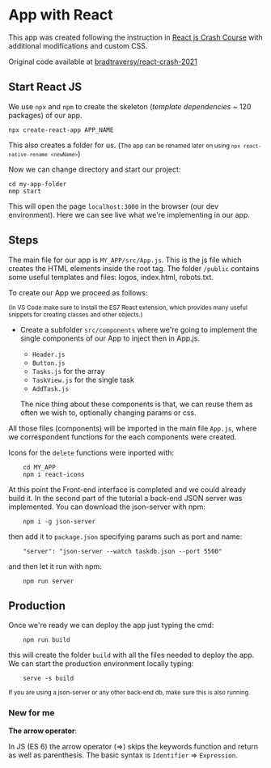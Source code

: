 # App with React

This app was created following the instruction in [React js Crash Course](https://www.youtube.com/watch?v=w7ejDZ8SWv8) with additional modifications and custom CSS.

Original code available at [bradtraversy/react-crash-2021](https://github.com/bradtraversy/react-crash-2021)

## Start React JS
We use `npx` and `npm` to create the skeleton (*template dependencies* ~ 120 packages) of our app.

    npx create-react-app APP_NAME

This also creates a folder for us.
(<small>The app can be renamed later on using `npx react-native-rename <newName>`</small>)

Now we can change directory and start our project:

    cd my-app-folder
    nmp start

This will open the page `localhost:3000` in the browser (our dev environment). Here we can see live what we're implementing in our app.

## Steps

The main file for our app is `MY_APP/src/App.js`. This is the js file which creates the HTML elements inside the root tag. 
The folder `/public` contains some useful templates and files: logos, index.html, robots.txt.

To create our App we proceed as follows:

<small>(In VS Code make sure to install the ES7 React extension, which provides many useful snippets for creating classes and other objects.)</small>

+ Create a subfolder `src/components` where we're going to implement the single components of our App to inject then in App.js.
    + `Header.js` 
    + `Button.js`
    + `Tasks.js` for the array
    + `TaskView.js` for the single task
    + `AddTask.js`

    The nice thing about these components is that, we can reuse them
    as often we wish to, optionally changing params or css.

All those files (components) will be imported in the main file `App.js`, where we correspondent functions for the each components were created.

Icons for the `delete` functions were inported with:
        
        cd MY_APP
        npm i react-icons


At this point the Front-end interface is completed and we could already build it. In the second part of the tutorial a back-end JSON server was implemented. You can download the json-server with npm:

        npm i -g json-server

then add it to `package.json` specifying params such as port and name:

        "server": "json-server --watch taskdb.json --port 5500"

and then let it run with npm:

        npm run server

## Production

Once we're ready we can deploy the app just typing the cmd:

        npm run build

this will create the folder `build` with all the files needed to deploy the app. We can start the production environment locally typing:

        serve -s build

<small>If you are using a json-server or any other back-end db, make sure this is also running.</small>

### New for me

**The arrow operator**:

In JS (ES 6) the arrow operator (=>) skips the keywords function and return as well as parenthesis. The basic syntax is `Identifier` => `Expression`.